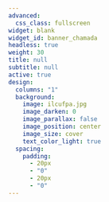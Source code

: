 ```yaml
---
advanced:
  css_class: fullscreen
widget: blank
widget_id: banner_chamada
headless: true
weight: 30
title: null
subtitle: null
active: true
design:
  columns: "1"
  background:
    image: ilcufpa.jpg
    image_darken: 0
    image_parallax: false
    image_position: center
    image_size: cover
    text_color_light: true
  spacing:
    padding:
      - 20px
      - "0"
      - 20px
      - "0"
---
```

